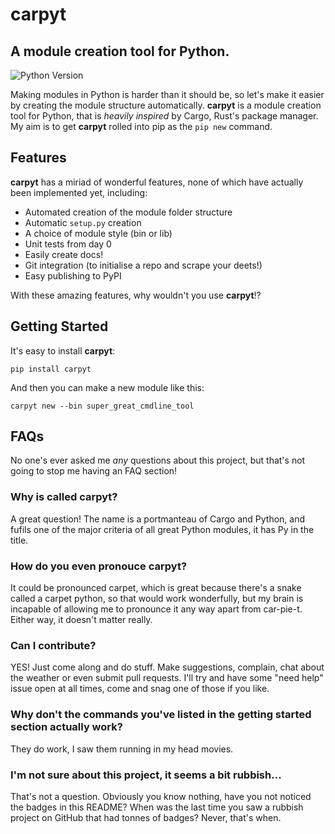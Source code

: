 # carpyt

## A module creation tool for Python.

![Python Version](https://img.shields.io/badge/Python-3.6-lightgrey.svg)

Making modules in Python is harder than it should be, so let's make it easier by creating the module structure automatically. **carpyt** is a module creation tool for Python, that is _heavily inspired_ by Cargo, Rust's package manager. My aim is to get **carpyt** rolled into pip as the `pip new` command.

## Features

**carpyt** has a miriad of wonderful features, none of which have actually been implemented yet, including:

* Automated creation of the module folder structure
* Automatic `setup.py` creation
* A choice of module style (bin or lib)
* Unit tests from day 0
* Easily create docs!
* Git integration (to initialise a repo and scrape your deets!)
* Easy publishing to PyPI

With these amazing features, why wouldn't you use **carpyt**!?

## Getting Started

It's easy to install **carpyt**:

```pip install carpyt```

And then you can make a new module like this:

```carpyt new --bin super_great_cmdline_tool```

## FAQs

No one's ever asked me _any_ questions about this project, but that's not going to stop me having an FAQ section!

### Why is called **carpyt**?

A great question! The name is a portmanteau of Cargo and Python, and fufils one of the major criteria of all great Python modules, it has Py in the title.

### How do you even pronouce **carpyt**?

It could be pronounced carpet, which is great because there's a snake called a carpet python, so that would work wonderfully, but my brain is incapable of allowing me to pronounce it any way apart from car-pie-t. Either way, it doesn't matter really.

### Can I contribute?

YES! Just come along and do stuff. Make suggestions, complain, chat about the weather or even submit pull requests. I'll try and have some "need help" issue open at all times, come and snag one of those if you like.

### Why don't the commands you've listed in the getting started section actually work?

They do work, I saw them running in my head movies.

### I'm not sure about this project, it seems a bit rubbish...

That's not a question. Obviously you know nothing, have you not noticed the badges in this README? When was the last time you saw a rubbish project on GitHub that had tonnes of badges? Never, that's when. 
